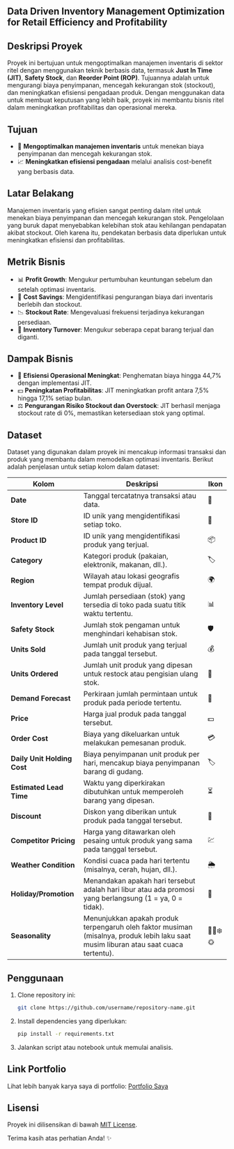 ## **Data Driven Inventory Management Optimization for Retail Efficiency and Profitability**


## Deskripsi Proyek
Proyek ini bertujuan untuk mengoptimalkan manajemen inventaris di sektor ritel dengan menggunakan teknik berbasis data, termasuk **Just In Time (JIT)**, **Safety Stock**, dan **Reorder Point (ROP)**. Tujuannya adalah untuk mengurangi biaya penyimpanan, mencegah kekurangan stok (stockout), dan meningkatkan efisiensi pengadaan produk. Dengan menggunakan data untuk membuat keputusan yang lebih baik, proyek ini membantu bisnis ritel dalam meningkatkan profitabilitas dan operasional mereka.

## Tujuan
- 🎯 **Mengoptimalkan manajemen inventaris** untuk menekan biaya penyimpanan dan mencegah kekurangan stok.
- 📈 **Meningkatkan efisiensi pengadaan** melalui analisis cost-benefit yang berbasis data.

## Latar Belakang
Manajemen inventaris yang efisien sangat penting dalam ritel untuk menekan biaya penyimpanan dan mencegah kekurangan stok. Pengelolaan yang buruk dapat menyebabkan kelebihan stok atau kehilangan pendapatan akibat stockout. Oleh karena itu, pendekatan berbasis data diperlukan untuk meningkatkan efisiensi dan profitabilitas.

## Metrik Bisnis
- 📊 **Profit Growth**: Mengukur pertumbuhan keuntungan sebelum dan setelah optimasi inventaris.
- 💸 **Cost Savings**: Mengidentifikasi pengurangan biaya dari inventaris berlebih dan stockout.
- 📉 **Stockout Rate**: Mengevaluasi frekuensi terjadinya kekurangan persediaan.
- 🔄 **Inventory Turnover**: Mengukur seberapa cepat barang terjual dan diganti.

## Dampak Bisnis
- 🚀 **Efisiensi Operasional Meningkat**: Penghematan biaya hingga 44,7% dengan implementasi JIT.
- 💵 **Peningkatan Profitabilitas**: JIT meningkatkan profit antara 7,5% hingga 17,1% setiap bulan.
- ⚖️ **Pengurangan Risiko Stockout dan Overstock**: JIT berhasil menjaga stockout rate di 0%, memastikan ketersediaan stok yang optimal.

## Dataset
Dataset yang digunakan dalam proyek ini mencakup informasi transaksi dan produk yang membantu dalam memodelkan optimasi inventaris. Berikut adalah penjelasan untuk setiap kolom dalam dataset:

| **Kolom**                | **Deskripsi**                                                                                   | **Ikon**  |
|--------------------------|-------------------------------------------------------------------------------------------------|----------|
| **Date**                 | Tanggal tercatatnya transaksi atau data.                                                         | 📅        |
| **Store ID**             | ID unik yang mengidentifikasi setiap toko.                                                      | 🏬        |
| **Product ID**           | ID unik yang mengidentifikasi produk yang terjual.                                               | 📦        |
| **Category**             | Kategori produk (pakaian, elektronik, makanan, dll.).                                           | 🏷️       |
| **Region**               | Wilayah atau lokasi geografis tempat produk dijual.                                              | 🌍        |
| **Inventory Level**      | Jumlah persediaan (stok) yang tersedia di toko pada suatu titik waktu tertentu.                  | 📊        |
| **Safety Stock**         | Jumlah stok pengaman untuk menghindari kehabisan stok.                                           | 🛡️       |
| **Units Sold**           | Jumlah unit produk yang terjual pada tanggal tersebut.                                          | 💰        |
| **Units Ordered**        | Jumlah unit produk yang dipesan untuk restock atau pengisian ulang stok.                         | 🛒        |
| **Demand Forecast**      | Perkiraan jumlah permintaan untuk produk pada periode tertentu.                                 | 🔮        |
| **Price**                | Harga jual produk pada tanggal tersebut.                                                        | 💵        |
| **Order Cost**           | Biaya yang dikeluarkan untuk melakukan pemesanan produk.                                         | 💳        |
| **Daily Unit Holding Cost** | Biaya penyimpanan unit produk per hari, mencakup biaya penyimpanan barang di gudang.            | 🏷️       |
| **Estimated Lead Time**  | Waktu yang diperkirakan dibutuhkan untuk memperoleh barang yang dipesan.                         | ⏳        |
| **Discount**             | Diskon yang diberikan untuk produk pada tanggal tersebut.                                       | 💸        |
| **Competitor Pricing**   | Harga yang ditawarkan oleh pesaing untuk produk yang sama pada tanggal tersebut.                 | 💹        |
| **Weather Condition**    | Kondisi cuaca pada hari tertentu (misalnya, cerah, hujan, dll.).                                | 🌦️       |
| **Holiday/Promotion**    | Menandakan apakah hari tersebut adalah hari libur atau ada promosi yang berlangsung (1 = ya, 0 = tidak). | 🎉        |
| **Seasonality**          | Menunjukkan apakah produk terpengaruh oleh faktor musiman (misalnya, produk lebih laku saat musim liburan atau saat cuaca tertentu). | 🍂🌸❄️🌞 |

## Penggunaan
1. Clone repository ini:  
   ```bash
   git clone https://github.com/username/repository-name.git
   ```
2. Install dependencies yang diperlukan:  
   ```bash
   pip install -r requirements.txt
   ```
3. Jalankan script atau notebook untuk memulai analisis.

## Link Portfolio
Lihat lebih banyak karya saya di portfolio: [Portfolio Saya](https://nanasalpukat.github.io/portfolio_new)

## Lisensi
Proyek ini dilisensikan di bawah [MIT License](LICENSE).

Terima kasih atas perhatian Anda! ✨
